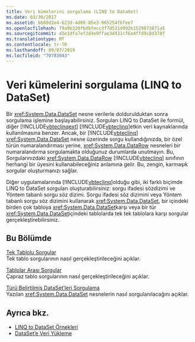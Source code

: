 ```yaml
---
title: Veri kümelerini sorgulama (LINQ to DataSet)
ms.date: 03/30/2017
ms.assetid: bb68d2e4-623d-4d60-85e3-965254f6fee7
ms.openlocfilehash: 79a9b320fbdbfecc3f7d531d992b1529873871a5
ms.sourcegitcommit: d2e1dfa7ef2d4e9ffae3d431cf6a4ffd9c8d378f
ms.translationtype: MT
ms.contentlocale: tr-TR
ms.lasthandoff: 09/07/2019
ms.locfileid: "70783043"
---
```

# <a name="querying-datasets-linq-to-dataset"></a>Veri kümelerini sorgulama (LINQ to DataSet)
Bir <xref:System.Data.DataSet> nesne verilerle doldurulduktan sonra sorgulama işlemine başlayabilirsiniz. Sorguları LINQ to DataSet ile formül, diğer [!INCLUDE[vbteclinqext](../../../../includes/vbteclinqext-md.md)] [!INCLUDE[vbteclinq](../../../../includes/vbteclinq-md.md)]etkin veri kaynaklarında kullanılmasına benzer. Ancak, bir [!INCLUDE[vbteclinq](../../../../includes/vbteclinq-md.md)] <xref:System.Data.DataSet> nesne üzerinde sorgu kullandığınızda, bir özel türün numaralandırması yerine, <xref:System.Data.DataRow> nesneleri bir numaralandırma sorgulamakta olduğunuz durumlarda unutmayın. Bu, Sorgularınızdaki <xref:System.Data.DataRow> [!INCLUDE[vbteclinq](../../../../includes/vbteclinq-md.md)] sınıfının herhangi bir üyesini kullanabileceğiniz anlamına gelir. Bu, zengin, karmaşık sorgular oluşturmanızı sağlar.  
  
 Diğer uygulamalarında [!INCLUDE[vbteclinq](../../../../includes/vbteclinq-md.md)]olduğu gibi, iki farklı biçimde LINQ to DataSet sorguları oluşturabilirsiniz: sorgu ifadesi sözdizimi ve Yöntem tabanlı sorgu söz dizimi. Sorgu ifadesi söz dizimini veya Yöntem tabanlı sorgu söz dizimini kullanarak <xref:System.Data.DataSet>, bir içindeki birden çok tabloya <xref:System.Data.DataSet>karşı veya bir tür <xref:System.Data.DataSet>içindeki tablolarda tek tek tablolara karşı sorgular gerçekleştirebilirsiniz.  
  
## <a name="in-this-section"></a>Bu Bölümde  
 [Tek Tablolu Sorgular](single-table-queries-linq-to-dataset.md)  
 Tek tablo sorgularının nasıl gerçekleştirileceğini açıklar.  
  
 [Tablolar Arası Sorgular](cross-table-queries-linq-to-dataset.md)  
 Çapraz tablo sorgularının nasıl gerçekleştirileceğini açıklar.  
  
 [Türü Belirtilmiş DataSet’leri Sorgulama](querying-typed-datasets.md)  
 Yazılan <xref:System.Data.DataSet> nesnelerin nasıl sorgulanılacağını açıklar.  
  
## <a name="see-also"></a>Ayrıca bkz.

- [LINQ to DataSet Örnekleri](linq-to-dataset-examples.md)
- [DataSet’e Veri Yükleme](loading-data-into-a-dataset.md)
